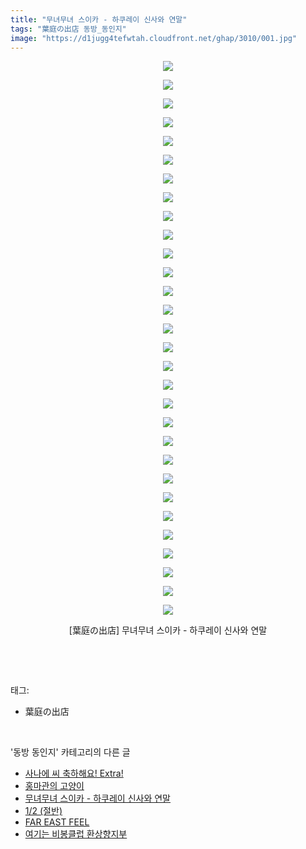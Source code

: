 ```yaml
---
title: "무녀무녀 스이카 - 하쿠레이 신사와 연말"
tags: "葉庭の出店 동방_동인지"
image: "https://d1jugg4tefwtah.cloudfront.net/ghap/3010/001.jpg"
---
```

<div class="article">
<p style="text-align: center; clear: none; float: none;"><img src="{{ site.imgserver11 }}/ghap/3010/001.jpg"/></p>
<p style="text-align: center; clear: none; float: none;"><img src="{{ site.imgserver11 }}/ghap/3010/002.jpg"/></p>
<p style="text-align: center; clear: none; float: none;"><img src="{{ site.imgserver11 }}/ghap/3010/003.jpg"/></p>
<p style="text-align: center; clear: none; float: none;"><img src="{{ site.imgserver11 }}/ghap/3010/004.jpg"/></p>
<p style="text-align: center; clear: none; float: none;"><img src="{{ site.imgserver11 }}/ghap/3010/005.jpg"/></p>
<p style="text-align: center; clear: none; float: none;"><img src="{{ site.imgserver11 }}/ghap/3010/006.jpg"/></p>
<p style="text-align: center; clear: none; float: none;"><img src="{{ site.imgserver11 }}/ghap/3010/007.jpg"/></p>
<p style="text-align: center; clear: none; float: none;"><img src="{{ site.imgserver11 }}/ghap/3010/008.jpg"/></p>
<p style="text-align: center; clear: none; float: none;"><img src="{{ site.imgserver11 }}/ghap/3010/009.jpg"/></p>
<p style="text-align: center; clear: none; float: none;"><img src="{{ site.imgserver11 }}/ghap/3010/010.jpg"/></p>
<p style="text-align: center; clear: none; float: none;"><img src="{{ site.imgserver11 }}/ghap/3010/011.jpg"/></p>
<p style="text-align: center; clear: none; float: none;"><img src="{{ site.imgserver11 }}/ghap/3010/012.jpg"/></p>
<p style="text-align: center; clear: none; float: none;"><img src="{{ site.imgserver11 }}/ghap/3010/013.jpg"/></p>
<p style="text-align: center; clear: none; float: none;"><img src="{{ site.imgserver11 }}/ghap/3010/014.jpg"/></p>
<p style="text-align: center; clear: none; float: none;"><img src="{{ site.imgserver11 }}/ghap/3010/015.jpg"/></p>
<p style="text-align: center; clear: none; float: none;"><img src="{{ site.imgserver11 }}/ghap/3010/016.jpg"/></p>
<p style="text-align: center; clear: none; float: none;"><img src="{{ site.imgserver11 }}/ghap/3010/017.jpg"/></p>
<p style="text-align: center; clear: none; float: none;"><img src="{{ site.imgserver11 }}/ghap/3010/018.jpg"/></p>
<p style="text-align: center; clear: none; float: none;"><img src="{{ site.imgserver11 }}/ghap/3010/019.jpg"/></p>
<p style="text-align: center; clear: none; float: none;"><img src="{{ site.imgserver11 }}/ghap/3010/020.jpg"/></p>
<p style="text-align: center; clear: none; float: none;"><img src="{{ site.imgserver11 }}/ghap/3010/021.jpg"/></p>
<p style="text-align: center; clear: none; float: none;"><img src="{{ site.imgserver11 }}/ghap/3010/022.jpg"/></p>
<p style="text-align: center; clear: none; float: none;"><img src="{{ site.imgserver11 }}/ghap/3010/023.jpg"/></p>
<p style="text-align: center; clear: none; float: none;"><img src="{{ site.imgserver11 }}/ghap/3010/024.jpg"/></p>
<p style="text-align: center; clear: none; float: none;"><img src="{{ site.imgserver11 }}/ghap/3010/025.jpg"/></p>
<p style="text-align: center; clear: none; float: none;"><img src="{{ site.imgserver11 }}/ghap/3010/026.jpg"/></p>
<p style="text-align: center; clear: none; float: none;"><img src="{{ site.imgserver11 }}/ghap/3010/027.jpg"/></p>
<p style="text-align: center; clear: none; float: none;"><img src="{{ site.imgserver11 }}/ghap/3010/028.jpg"/></p>
<p style="text-align: center; clear: none; float: none;"><img src="{{ site.imgserver11 }}/ghap/3010/029.jpg"/></p>
<p style="text-align: center; clear: none; float: none;"><img src="{{ site.imgserver11 }}/ghap/3010/030.jpg"/></p>
<p style="text-align: center; clear: none; float: none;">[葉庭の出店] 무녀무녀 스이카 - 하쿠레이 신사와 연말</p>
<p><br/></p>
</div><br/>
<div class="tagTrail">
<p>태그: </p>
<ul>
<li>葉庭の出店</li>
</ul>
</div><br/>
<div class="another">
<p>'동방 동인지' 카테고리의 다른 글</p>
<ul>
<li><a href="/ghap_3014">사나에 씨 축하해요! Extra!</a></li>
<li><a href="/ghap_3011">홍마관의 고양이</a></li>
<li><a href="/ghap_3010">무녀무녀 스이카 - 하쿠레이 신사와 연말</a></li>
<li><a href="/ghap_3009">1/2 (절반)</a></li>
<li><a href="/ghap_3008">FAR EAST FEEL</a></li>
<li><a href="/ghap_3007">여기는 비봉클럽 환상향지부</a></li>
</ul>
</div><br/>
<div class="cb_module cb_fluid">
<div class="cb_wrt cb_profile">
</div><!-- commentList close -->
</div><br/>

